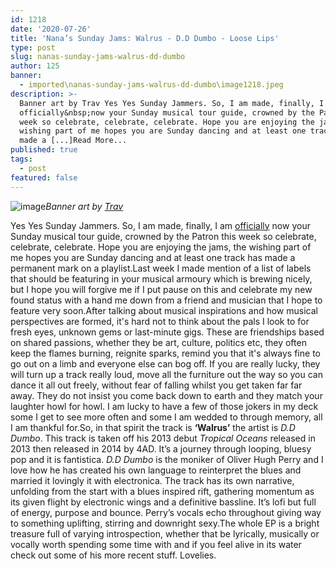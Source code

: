 ```yaml
---
id: 1218
date: '2020-07-26'
title: 'Nana’s Sunday Jams: Walrus - D.D Dumbo - Loose Lips'
type: post
slug: nanas-sunday-jams-walrus-dd-dumbo
author: 125
banner:
  - imported\nanas-sunday-jams-walrus-dd-dumbo\image1218.jpeg
description: >-
  Banner art by Trav Yes Yes Sunday Jammers. So, I am made, finally, I am
  officially&nbsp;now your Sunday musical tour guide, crowned by the Patron this
  week so celebrate, celebrate, celebrate. Hope you are enjoying the jams, the
  wishing part of me hopes you are Sunday dancing and at least one track has
  made a [...]Read More...
published: true
tags:
  - post
featured: false
---
```

![image](../imported\nanas-sunday-jams-walrus-dd-dumbo\image1218.jpeg)_Banner art by [Trav](https://www.backdownwarchild.co.uk/)_

Yes Yes Sunday Jammers. So, I am made, finally, I am [officially](http://loose-lips.co.uk/blog/nana-the-sunday-jammer) now your Sunday musical tour guide, crowned by the Patron this week so celebrate, celebrate, celebrate. Hope you are enjoying the jams, the wishing part of me hopes you are Sunday dancing and at least one track has made a permanent mark on a playlist.Last week I made mention of a list of labels that should be featuring in your musical armoury which is brewing nicely, but I hope you will forgive me if I put pause on this and celebrate my new found status with a hand me down from a friend and musician that I hope to feature very soon.After talking about musical inspirations and how musical perspectives are formed, it's hard not to think about the pals I look to for fresh eyes, unknown gems or last-minute gigs. These are friendships based on shared passions, whether they be art, culture, politics etc, they often keep the flames burning, reignite sparks, remind you that it's always fine to go out on a limb and everyone else can bog off. If you are really lucky, they will turn up a track really loud, move all the furniture out the way so you can dance it all out freely, without fear of falling whilst you get taken far far away. They do not insist you come back down to earth and they match your laughter howl for howl. I am lucky to have a few of those jokers in my deck some I get to see more often and some I am wedded to through memory, all I am thankful for.So, in that spirit the track is **‘Walrus’** the artist is _D.D Dumbo_. This track is taken off his 2013 debut _Tropical Oceans_ released in 2013 then released in 2014 by 4AD. It’s a journey through looping, bluesy pop and it is fantistica. _D.D Dumbo_ is the moniker of Oliver Hugh Perry and I love how he has created his own language to reinterpret the blues and married it lovingly it with electronica. The track has its own narrative, unfolding from the start with a blues inspired rift, gathering momentum as its given flight by electronic wings and a definitive bassline. It’s lofi but full of energy, purpose and bounce. Perry’s vocals echo throughout giving way to something uplifting, stirring and downright sexy.The whole EP is a bright treasure full of varying introspection, whether that be lyrically, musically or vocally worth spending some time with and if you feel alive in its water check out some of his more recent stuff. Lovelies.